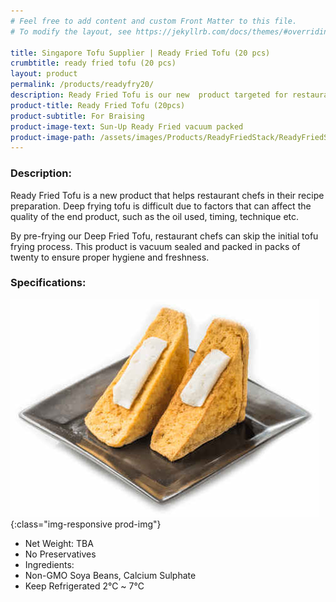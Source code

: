 ```yaml
---
# Feel free to add content and custom Front Matter to this file.
# To modify the layout, see https://jekyllrb.com/docs/themes/#overriding-theme-defaults

title: Singapore Tofu Supplier | Ready Fried Tofu (20 pcs)
crumbtitle: ready fried tofu (20 pcs)
layout: product
permalink: /products/readyfry20/
description: Ready Fried Tofu is our new  product targeted for restaurant chefs who deep fry their tofu. Ready Fried Tofu is pre-fried beforehand by us to ensure consistent quality and freshness before sending to our customers. This version is for customers who prefer to order in bulk. It is vacuum packed to ensure freshness and quality.
product-title: Ready Fried Tofu (20pcs)
product-subtitle: For Braising
product-image-text: Sun-Up Ready Fried vacuum packed
product-image-path: /assets/images/Products/ReadyFriedStack/ReadyFriedStack.jpg
---
```

### Description:
Ready Fried Tofu is a new product that helps restaurant chefs in their recipe preparation. 
Deep frying tofu is difficult due to factors that can affect 
the quality of the end product, such as the oil used, timing, technique etc.


By pre-frying our Deep Fried Tofu, restaurant chefs can skip the initial tofu frying process. 
This product is vacuum sealed and packed in packs of twenty to ensure proper hygiene and freshness.

### Specifications:
![niang tofu product example](/assets/images/Products/ReadyFriedStack/productthumbnail.jpeg){:class="img-responsive prod-img"}
-  Net Weight: TBA
-  No Preservatives
-  Ingredients:
-  Non-GMO Soya Beans, Calcium Sulphate
-  Keep Refrigerated 2℃ ~ 7℃